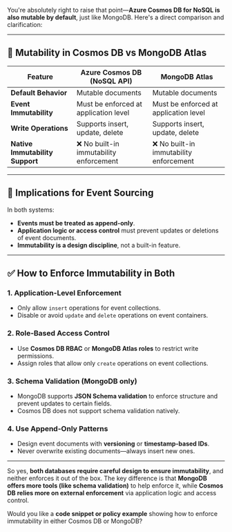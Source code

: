 You're absolutely right to raise that point—**Azure Cosmos DB for NoSQL is also mutable by default**, just like MongoDB. Here's a direct comparison and clarification:

---

## 🔄 **Mutability in Cosmos DB vs MongoDB Atlas**

| Feature                     | **Azure Cosmos DB (NoSQL API)**         | **MongoDB Atlas**                          |
|----------------------------|------------------------------------------|--------------------------------------------|
| **Default Behavior**       | Mutable documents                        | Mutable documents                          |
| **Event Immutability**     | Must be enforced at application level    | Must be enforced at application level      |
| **Write Operations**       | Supports insert, update, delete          | Supports insert, update, delete            |
| **Native Immutability Support** | ❌ No built-in immutability enforcement | ❌ No built-in immutability enforcement     |

---

## 🧠 Implications for Event Sourcing

In both systems:
- **Events must be treated as append-only**.
- **Application logic or access control** must prevent updates or deletions of event documents.
- **Immutability is a design discipline**, not a built-in feature.

---

## ✅ How to Enforce Immutability in Both

### **1. Application-Level Enforcement**
- Only allow `insert` operations for event collections.
- Disable or avoid `update` and `delete` operations on event containers.

### **2. Role-Based Access Control**
- Use **Cosmos DB RBAC** or **MongoDB Atlas roles** to restrict write permissions.
- Assign roles that allow only `create` operations on event collections.

### **3. Schema Validation (MongoDB only)**
- MongoDB supports **JSON Schema validation** to enforce structure and prevent updates to certain fields.
- Cosmos DB does not support schema validation natively.

### **4. Use Append-Only Patterns**
- Design event documents with **versioning** or **timestamp-based IDs**.
- Never overwrite existing documents—always insert new ones.

---

So yes, **both databases require careful design to ensure immutability**, and neither enforces it out of the box. The key difference is that **MongoDB offers more tools (like schema validation)** to help enforce it, while **Cosmos DB relies more on external enforcement** via application logic and access control.

Would you like a **code snippet or policy example** showing how to enforce immutability in either Cosmos DB or MongoDB?

